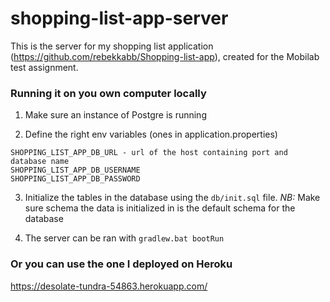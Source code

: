 # shopping-list-app-server

This is the server for my shopping list application (https://github.com/rebekkabb/Shopping-list-app), created for the Mobilab test assignment.

### Running it on you own computer locally

1) Make sure an instance of Postgre is running

2) Define the right env variables (ones in application.properties)
```
SHOPPING_LIST_APP_DB_URL - url of the host containing port and database name
SHOPPING_LIST_APP_DB_USERNAME
SHOPPING_LIST_APP_DB_PASSWORD
```
3) Initialize the tables in the database using the `db/init.sql` file. 
*NB:* Make sure schema the data is initialized in is the default schema for the database

4) The server can be ran with `gradlew.bat bootRun`

### Or you can use the one I deployed on Heroku
https://desolate-tundra-54863.herokuapp.com/
